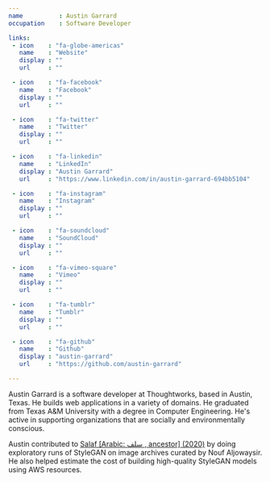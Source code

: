 ```yaml
---
name          : Austin Garrard
occupation    : Software Developer

links:
 - icon    : "fa-globe-americas"
   name    : "Website"
   display : ""
   url     : ""

 - icon    : "fa-facebook"
   name    : "Facebook"
   display : ""
   url     : ""

 - icon    : "fa-twitter"
   name    : "Twitter"
   display : ""
   url     : ""

 - icon    : "fa-linkedin"
   name    : "LinkedIn"
   display : "Austin Garrard"
   url     : "https://www.linkedin.com/in/austin-garrard-694bb5104"

 - icon    : "fa-instagram"
   name    : "Instagram"
   display : ""
   url     : ""

 - icon    : "fa-soundcloud"
   name    : "SoundCloud"
   display : ""
   url     : ""

 - icon    : "fa-vimeo-square"
   name    : "Vimeo"
   display : ""
   url     : ""

 - icon    : "fa-tumblr"
   name    : "Tumblr"
   display : ""
   url     : ""

 - icon    : "fa-github"
   name    : "Github"
   display : "austin-garrard"
   url     : "https://github.com/austin-garrard"

---
```

Austin Garrard is a software developer at Thoughtworks, based in Austin, Texas. He builds web applications in a variety of domains. He graduated from Texas A&M University with a degree in Computer Engineering. He's active in supporting organizations that are socially and environmentally conscious.

Austin contributed to [Salaf \[Arabic&#58; سلف , ancestor\] \(2020\)](/projects/salaf/) by doing exploratory runs of StyleGAN on image archives curated by Nouf Aljowaysir. He also helped estimate the cost of building high-quality StyleGAN models using AWS resources.
